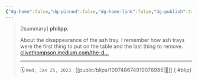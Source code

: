 ```yaml
---
{"dg-home":false,"dg-pinned":false,"dg-home-link":false,"dg-publish":true,"type":"blip","disabled rules":["yaml-title","yaml-title-alias","file-name-heading"],"title":"philipp on mastodon @ 2023-01-25","created-date":"2023-01-25T07:31:20","id":109748674919077000,"updated-date":"2025-05-02T08:50:43","dg-path":"blips/109748674919076985.md","permalink":"/blips/109748674919076985/","dgPassFrontmatter":true,"created":"2023-01-25T07:31:20","updated":"2025-05-02T08:50:43"}
---
```


> [!summary] **philipp**:
>
> About the disappearance of the ash tray. I remember how ash trays were the first thing to put on the table and the last thing to remove. [clivethompson.medium.com/the-d…](https://clivethompson.medium.com/the-disappearance-of-the-ashtray-4badc1be9e3b)
> - - -
>
> 🗓️ `Wed, Jan 25, 2023` · [[public/blips/109748674919076985\|🔗]]
{ #blip}

